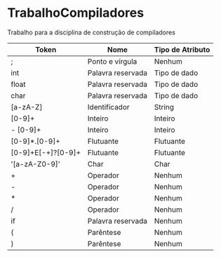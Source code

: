 # TrabalhoCompiladores
Trabalho para a disciplina de construção de compiladores

| Token         | Nome              | Tipo de Atributo |
|---------------|-------------------|------------------|
| ;             | Ponto e vírgula   | Nenhum           |
| int           | Palavra reservada | Tipo de dado     |
| float         | Palavra reservada | Tipo de dado     |
| char          | Palavra reservada | Tipo de dado     |
| [a-zA-Z]      | Identificador     | String           |
| [0-9]+        | Inteiro           | Inteiro          |
| - [0-9]+      | Inteiro           | Inteiro          |
| [0-9]*\.[0-9]+ | Flutuante         | Flutuante        |
| [0-9]+E[-+]?[0-9]+ | Flutuante      | Flutuante        |
| '[a-zA-Z0-9]' | Char              | Char             |
| +             | Operador          | Nenhum           |
| -             | Operador          | Nenhum           |
| *             | Operador          | Nenhum           |
| /             | Operador          | Nenhum           |
| if            | Palavra reservada | Nenhum           |
| (             | Parêntese         | Nenhum           |
| )             | Parêntese         | Nenhum           |
